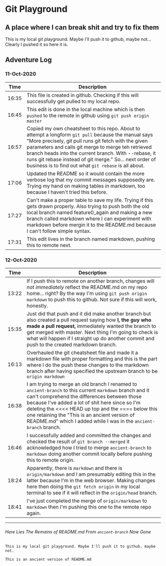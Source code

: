 # Git Playground
## A place where I can break shit and try to fix them

This is my local git playground. Maybe I'll push it to github, maybe not...
    Clearly I pushed it so here it is.

## Adventure Log
### 11-Oct-2020

| Time  |   Description |
| --- | --- |
| 16:35 |   This file is created in github. Checking if this will successfully get pulled to my local repo. |
| 16:45 |   This edit is done in the local machine which is then `pushed` to the remote in github using `git push origin master`|
| 16:57 | Copied my own cheatsheet to this repo. About to attempt a longform `git pull` because the manual says "More precisely, git pull runs git fetch with the given parameters and calls git merge to merge teh retrieved branch heads into the current branch. With --rebase, it runs git rebase instead of git merge." So... next order of business is to find out what `git rebase` is all about. |
| 17:06 | Updated the README so it would contain the more verbose log that my commit messages supposedly are. Trying my hand on making tables in markdown, too because I haven't tried this before. |
| 17:27 | Can't make a proper table to save my life. Trying if this gets drawn properly. Also trying to push both the old local branch named feature0\_again and making a new branch called markdown where I can experiment with markdown before mergin it to the README.md because I can't follow simple syntax. |
| 17:31 | This edit lives in the branch named markdown, pushing this to remote next. |

### 12-Oct-2020
| Time | Description |
| --- | --- |
| 13:22 | If I push this to remote on another branch, changes will _not immediately_ reflect the README.md on my repo home... right? By the way I'm using `git push origin markdown` to push this to github. Not sure if this will work, honestly. |
| 15:35 | Just did that push and it did make another branch but also created a pull request saying how **I, the guy who made a pull request,** immediately wanted the branch to get merged with master. Next thing I'm going to check is what will happen if I straight up do another commit and push to the created markdown branch.
| 16:13 | Overhauled the git cheatsheet file and made it a markdown file with proper formatting and this is the part where I do the push these changes to the markdown branch after having specified the upstream branch to be `origin markdown` |
16:38 | I am trying to merge an old branch I renamed to `ancient-branch` to this current  `markdown` branch and it can't comprehend the differences between those because I've added a lot of shit here since so I'm deleting the <<<< HEAD up top and the ==== below this one retaining the "This is an ancient version of README.md" which I added while I was in the `ancient-branch` branch.
16:46 | I successfully added and committed the changes and checked the result of `git branch --merged` it acknowledged how I tried to merge `ancient-branch` to `markdown` doing another commit locally before pushing this to remote origin.
18:24 | Apparently, there is `markdown` and there is `origin/markdown` and I am presumably editing this in the latter because I'm in the web browser. Making changes here then doing the `git fetch origin` in my local terminal to see if it will reflect in the `origin/head` branch.
18:41 | I've just completed the merge of `origin/markdown` to `markdown` then I'm pushing this one to the remote repo again.

---
###### Here Lies The Remains of README.md From `ancient-branch` Now Gone
    This is my local git playground. Maybe I'll push it to github, maybe not.

    This is an ancient version of README.md
